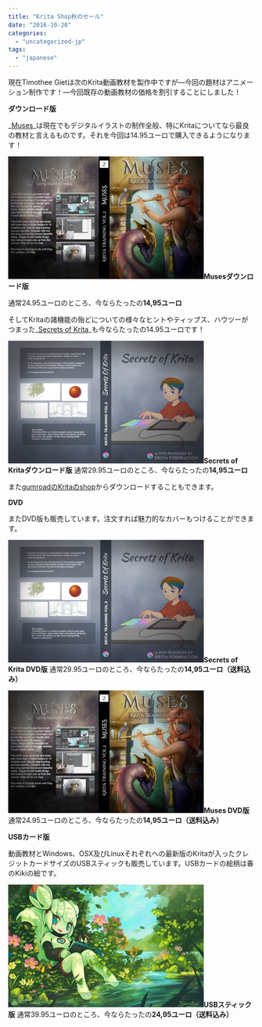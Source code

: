 ```yaml
---
title: "Krita Shop秋のセール"
date: "2016-10-20"
categories: 
  - "uncategorized-jp"
tags: 
  - "japanese"
---
```


現在Timothee Gietは次のKrita動画教材を製作中ですが―今回の題材はアニメーション制作です！―今回既存の動画教材の価格を割引することにしました！

**ダウンロード版**

_[Muses](https://krita.org/jp/item/muses-jp/)_は現在でもデジタルイラストの制作全般、特にKritaについてなら最良の教材と言えるものです。それを今回は14.95ユーロで購入できるようになります！

![](images/muses.jpg)**Musesダウンロード版**

通常24.95ユーロのところ、今ならたったの**14,95ユーロ**

そしてKritaの諸機能の殆どについての様々なヒントやティップス、ハウツーがつまった_[Secrets of Krita](https://krita.org/en/item/secrets-of-krita-the-third-krita-training-dvd/)_も今ならたったの14.95ユーロです！

![](images/secrets-of-krita-box-art.png)**Secrets of Kritaダウンロード版** 通常29.95ユーロのところ、今ならたったの**14,95ユーロ**

また[gumroadのKritaのshop](https://gumroad.com/krita#)からダウンロードすることもできます。

**DVD**

またDVD版も販売しています。注文すれば魅力的なカバーもつけることができます。

![](images/secrets-of-krita-box-art.png)**Secrets of Krita DVD版** 通常29.95ユーロのところ、今ならたったの**14,95ユーロ（送料込み）**

![](images/muses.jpg)**Muses DVD版** 通常24.95ユーロのところ、今ならたったの**14,95ユーロ（送料込み）**

**USBカード版**

動画教材とWindows、OSX及びLinuxそれぞれへの最新版のKritaが入ったクレジットカードサイズのUSBスティックも販売しています。USBカードの絵柄は春のKikiの絵です。

![](images/krita-usb.jpg)**USBスティック版** 通常39.95ユーロのところ、今ならたったの**24,95ユーロ（送料込み）**
